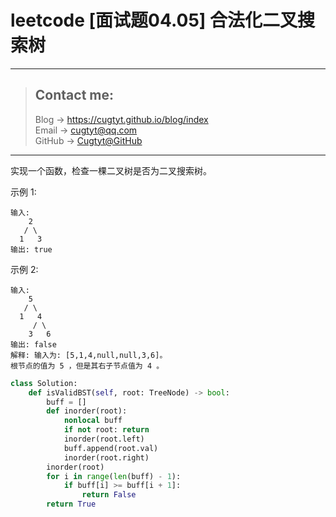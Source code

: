 # leetcode [面试题04.05] 合法化二叉搜索树

---
> ## Contact me:
> Blog -> <https://cugtyt.github.io/blog/index>  
> Email -> <cugtyt@qq.com>  
> GitHub -> [Cugtyt@GitHub](https://github.com/Cugtyt)

---

实现一个函数，检查一棵二叉树是否为二叉搜索树。

示例 1:
```
输入:
    2
   / \
  1   3
输出: true
```
示例 2:
```
输入:
    5
   / \
  1   4
     / \
    3   6
输出: false
解释: 输入为: [5,1,4,null,null,3,6]。
根节点的值为 5 ，但是其右子节点值为 4 。
```

``` python
class Solution:
    def isValidBST(self, root: TreeNode) -> bool:
        buff = []
        def inorder(root):
            nonlocal buff
            if not root: return
            inorder(root.left)
            buff.append(root.val)
            inorder(root.right)
        inorder(root)
        for i in range(len(buff) - 1):
            if buff[i] >= buff[i + 1]:
                return False
        return True
```